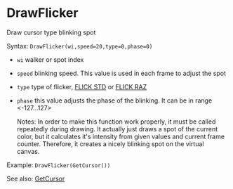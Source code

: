 # DrawFlicker

Draw cursor type blinking spot

Syntax: `DrawFlicker(wi,speed=20,type=0,phase=0)`

* `wi` walker or spot index 
* `speed` blinking speed. This value is used in each frame to adjust the spot 
* `type` type of flicker, [FLICK STD](/api-native-functions/flicker-type-definition.md) or [FLICK RAZ](/api-native-functions/flicker-type-definition.md) 
* `phase` this value adjusts the phase of the blinking. It can be in range &lt;-127...127&gt;

  Notes: In order to make this function work properly, it must be called repeatedly during drawing. It actually just draws a spot of the current color, but it calculates it's intensity from given values and current frame counter. Therefore, it creates a nicely blinking spot on the virtual canvas.

Example: `DrawFlicker(GetCursor())`

See also: [GetCursor](/api-native-functions/getcursor.md)

